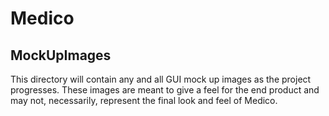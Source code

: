 Medico
======

MockUpImages
--------------

This directory will contain any and all GUI mock up images as the project progresses. These images are meant to give a feel for the end product and may not, necessarily, represent the final look and feel of Medico.